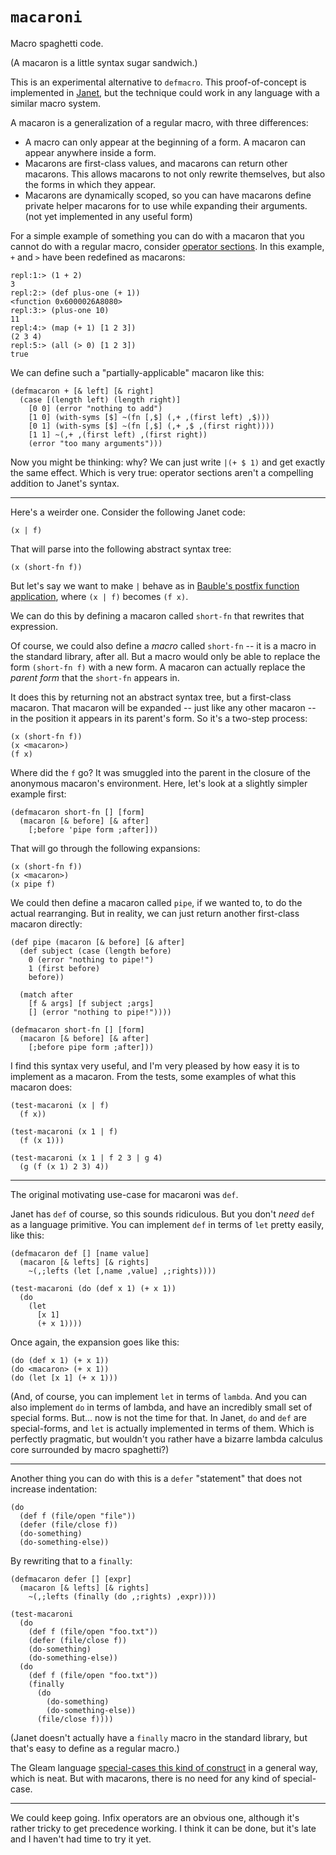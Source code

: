 # `macaroni`

Macro spaghetti code.

(A macaron is a little syntax sugar sandwich.)

This is an experimental alternative to `defmacro`. This proof-of-concept is implemented in [Janet](https://janet-lang.org), but the technique could work in any language with a similar macro system.

A macaron is a generalization of a regular macro, with three differences:

- A macro can only appear at the beginning of a form. A macaron can appear anywhere inside a form.
- Macarons are first-class values, and macarons can return other macarons. This allows macarons to not only rewrite themselves, but also the forms in which they appear.
- Macarons are dynamically scoped, so you can have macarons define private helper macarons for to use while expanding their arguments. (not yet implemented in any useful form)

For a simple example of something you can do with a macaron that you cannot do with a regular macro, consider [operator sections](http://wiki.haskell.org/Section_of_an_infix_operator). In this example, `+` and `>` have been redefined as macarons:

```
repl:1:> (1 + 2)
3
repl:2:> (def plus-one (+ 1))
<function 0x6000026A8080>
repl:3:> (plus-one 10)
11
repl:4:> (map (+ 1) [1 2 3])
(2 3 4)
repl:5:> (all (> 0) [1 2 3])
true
```

We can define such a "partially-applicable" macaron like this:

```janet
(defmacaron + [& left] [& right]
  (case [(length left) (length right)]
    [0 0] (error "nothing to add")
    [1 0] (with-syms [$] ~(fn [,$] (,+ ,(first left) ,$)))
    [0 1] (with-syms [$] ~(fn [,$] (,+ ,$ ,(first right))))
    [1 1] ~(,+ ,(first left) ,(first right))
    (error "too many arguments")))
```

Now you might be thinking: why? We can just write `|(+ $ 1)` and get exactly the same effect. Which is very true: operator sections aren't a compelling addition to Janet's syntax.

---

Here's a weirder one. Consider the following Janet code:

```janet
(x | f)
```

That will parse into the following abstract syntax tree:

```janet
(x (short-fn f))
```

But let's say we want to make `|` behave as in [Bauble's postfix function application](https://bauble.studio), where `(x | f)` becomes `(f x)`.

We can do this by defining a macaron called `short-fn` that rewrites that expression.

Of course, we could also define a *macro* called `short-fn` -- it is a macro in the standard library, after all. But a macro would only be able to replace the form `(short-fn f)` with a new form. A macaron can actually replace the *parent form* that the `short-fn` appears in.

It does this by returning not an abstract syntax tree, but a first-class macaron. That macaron will be expanded -- just like any other macaron -- in the position it appears in its parent's form. So it's a two-step process:

```
(x (short-fn f))
(x <macaron>)
(f x)
```

Where did the `f` go? It was smuggled into the parent in the closure of the anonymous macaron's environment. Here, let's look at a slightly simpler example first:

```janet
(defmacaron short-fn [] [form]
  (macaron [& before] [& after]
    [;before 'pipe form ;after]))
```

That will go through the following expansions:

```
(x (short-fn f))
(x <macaron>)
(x pipe f)
```

We could then define a macaron called `pipe`, if we wanted to, to do the actual rearranging. But in reality, we can just return another first-class macaron directly:

```
(def pipe (macaron [& before] [& after]
  (def subject (case (length before)
    0 (error "nothing to pipe!")
    1 (first before)
    before))

  (match after
    [f & args] [f subject ;args]
    [] (error "nothing to pipe!"))))

(defmacaron short-fn [] [form]
  (macaron [& before] [& after]
    [;before pipe form ;after]))
```

I find this syntax very useful, and I'm very pleased by how easy it is to implement as a macaron. From the tests, some examples of what this macaron does:

```janet
(test-macaroni (x | f)
  (f x))

(test-macaroni (x 1 | f)
  (f (x 1)))

(test-macaroni (x 1 | f 2 3 | g 4)
  (g (f (x 1) 2 3) 4))
```

---

The original motivating use-case for macaroni was `def`.

Janet has `def` of course, so this sounds ridiculous. But you don't *need* `def` as a language primitive. You can implement `def` in terms of `let` pretty easily, like this:

```janet
(defmacaron def [] [name value]
  (macaron [& lefts] [& rights]
    ~(,;lefts (let [,name ,value] ,;rights))))

(test-macaroni (do (def x 1) (+ x 1))
  (do
    (let
      [x 1]
      (+ x 1))))
```

Once again, the expansion goes like this:

```
(do (def x 1) (+ x 1))
(do <macaron> (+ x 1))
(do (let [x 1] (+ x 1)))
```

(And, of course, you can implement `let` in terms of `lambda`. And you can also implement `do` in terms of lambda, and have an incredibly small set of special forms. But... now is not the time for that. In Janet, `do` and `def` are special-forms, and `let` is actually implemented in terms of them. Which is perfectly pragmatic, but wouldn't you rather have a bizarre lambda calculus core surrounded by macro spaghetti?)

---

Another thing you can do with this is a `defer` "statement" that does not increase indentation:

```janet
(do
  (def f (file/open "file"))
  (defer (file/close f))
  (do-something)
  (do-something-else))
```

By rewriting that to a `finally`:

```janet
(defmacaron defer [] [expr]
  (macaron [& lefts] [& rights]
    ~(,;lefts (finally (do ,;rights) ,expr))))

(test-macaroni
  (do
    (def f (file/open "foo.txt"))
    (defer (file/close f))
    (do-something)
    (do-something-else))
  (do
    (def f (file/open "foo.txt"))
    (finally
      (do
        (do-something)
        (do-something-else)) 
      (file/close f))))
```

(Janet doesn't actually have a `finally` macro in the standard library, but that's easy to define as a regular macro.)

The Gleam language [special-cases this kind of construct](https://gleam.run/book/tour/use.html) in a general way, which is neat. But with macarons, there is no need for any kind of special-case.

---

We could keep going. Infix operators are an obvious one, although it's rather tricky to get precedence working. I think it can be done, but it's late and I haven't had time to try it yet.
